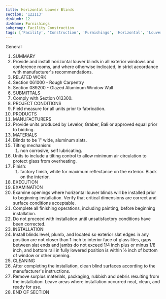 ```yaml
---
title: Horizontal Louver Blinds
section: '122113'
divNumb: 12
divName: Furnishings
subgroup: Facility Construction
tags: ['Facility', 'Construction', 'Furnishings', 'Horizontal', 'Louver', 'Blinds']
---
```



General
   1. SUMMARY
   1. Provide and install horizontal louver blinds in all exterior windows and conference rooms, and where otherwise indicated, in strict accordance with manufacturer's recommendations.
   1. RELATED WORK
   1. Section 061000 - Rough Carpentry
   1. Section 089200 - Glazed Aluminum Window Wall
   1. SUBMITTALS
   1. Comply with Section 013300.
   1. PROJECT CONDITIONS
   1. Field measure for all units prior to fabrication.
   1. PRODUCTS
   1. MANUFACTURERS
   1. Provide units produced by Levelor, Graber, Bali or approved equal prior to bidding.
   1. MATERIALS
   1. Blinds to be 1" wide, aluminum slats.
   1. Tilting mechanism:
      1. non corrosive, self lubricating.
   1. Units to include a tilting control to allow minimum air circulation to protect glass from overheating.
   1. Finish:
      1. factory finish, white for maximum reflectance on the exterior. Black on the interior.
   1. EXECUTION
   1. EXAMINATION
   1. Examine openings where horizontal louver blinds will be installed prior to beginning installation. Verify that critical dimensions are correct and surface conditions acceptable.
   1. Complete all finishing operations, including painting, before beginning installation.
   1. Do not proceed with installation until unsatisfactory conditions have been corrected.
   1. INSTALLATION
   1. Install blinds level, plumb, and located so exterior slat edges in any position are not closer than 1 inch to interior face of glass lites, gaps between slat ends and jambs do not exceed 1/4 inch plus or minus 1/8 inch, and bottom rail in fully lowered position is within ½ inch of bottom of window or other opening.
   1. CLEANING
   1. After completing the installation, clean blind surfaces according to the manufacturer's instructions.
   1. Remove surplus materials, packaging, rubbish and debris resulting from the installation. Leave areas where installation occurred neat, clean, and ready for use.
1. END OF SECTION

